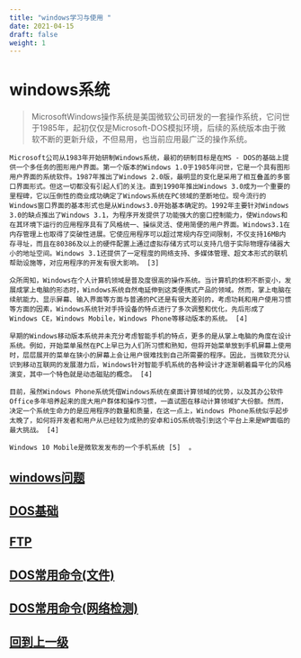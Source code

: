 ```yaml
---
title: "windows学习与使用 "
date: 2021-04-15
draft: false
weight: 1
---
```


# windows系统

> MicrosoftWindows操作系统是美国微软公司研发的一套操作系统，它问世于1985年，起初仅仅是Microsoft-DOS模拟环境，后续的系统版本由于微软不断的更新升级，不但易用，也当前应用最广泛的操作系统。


```
Microsoft公司从1983年开始研制Windows系统，最初的研制目标是在MS - DOS的基础上提供一个多任务的图形用户界面。第一个版本的Windows 1.0于1985年问世，它是一个具有图形用户界面的系统软件。1987年推出了Windows 2.0版，最明显的变化是采用了相互叠盖的多窗口界面形式。但这一切都没有引起人们的关注。直到1990年推出Windows 3.0成为一个重要的里程碑，它以压倒性的商业成功确定了Windows系统在PC领域的垄断地位。现今流行的Windows窗口界面的基本形式也是从Windows3.0开始基本确定的。1992年主要针对Windows 3.0的缺点推出了Windows 3.1，为程序开发提供了功能强大的窗口控制能力，使Windows和在其环境下运行的应用程序具有了风格统一、操纵灵活、使用简便的用户界面。Windows3.1在内存管理上也取得了突破性进展。它使应用程序可以超过常规内存空间限制，不仅支持16MB内存寻址，而且在80386及以上的硬件配置上通过虚拟存储方式可以支持几倍于实际物理存储器大小的地址空间。Windows 3.1还提供了一定程度的网络支持、多媒体管理、超文本形式的联机帮助设施等，对应用程序的开发有很大影响。 [3] 

众所周知，Windows在个人计算机领域是普及度很高的操作系统。当计算机的体积不断变小，发展成掌上电脑的形态时，Windows系统自然电延伸到这类便携式产品的领域。然而，掌上电脑在续航能力、显示屏幕、输入界面等方面与普通的PC还是有很大差别的，考虑功耗和用户使用习惯等方面的因素，Windows系统针对手持设备的特点进行了多次调整和优化，先后形成了Windows CE，Windows Mobile，Windows Phone等移动版本的系统。 [4] 

早期的Windows移动版本系统并未充分考虑智能手机的特点，更多的是从掌上电脑的角度在设计系统。例如，开始菜单虽然在PC上早已为人们所习惯和熟知，但将开始菜单放到手机屏幕上使用时，层层展开的菜单在狭小的屏幕上会让用户很难找到自己所需要的程序。因此，当微软充分认识到移动互联网的发展潜力后，Windows针对智能手机系统的各种设计才逐渐朝着扁平化的风格演变，其中一个特色就是动态磁贴的概念。 [4] 

目前，虽然Windows Phone系统凭借Windows系统在桌面计算领域的优势，以及其办公软件Office多年培养起来的庞大用户群体和操作习惯，一直试图在移动计算领域扩大份额。然而，决定一个系统生命力的是应用程序的数量和质量，在这一点上，Windows Phone系统似乎起步太晚了，如何将开发者和用户从已经较为成熟的安卓和iOS系统吸引到这个平台上来是WP面临的最大挑战。 [4] 

Windows 10 Mobile是微软发发布的一个手机系统 [5]  。
```







## [windows问题](windows_question)

## [DOS基础](dos_basic)

## [FTP](ftp)


## [DOS常用命令(文件)](dos_file)

## [DOS常用命令(网络检测)](dos_network)






























## [回到上一级](../)
